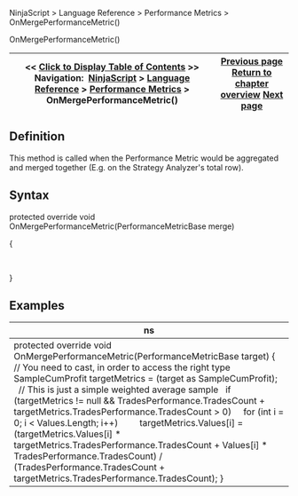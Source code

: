 ﻿
NinjaScript \> Language Reference \> Performance Metrics \> OnMergePerformanceMetric()

OnMergePerformanceMetric()

| \<\< [Click to Display Table of Contents](onmergeperformancemetric.md) \>\> **Navigation:**     [NinjaScript](ninjascript-1.md) \> [Language Reference](language_reference_wip-1.md) \> [Performance Metrics](performance_metrics-1.md) \> OnMergePerformanceMetric() | [Previous page](oncopyto-1.md) [Return to chapter overview](performance_metrics-1.md) [Next page](performanceunit-1.md) |
| --- | --- |
## Definition
This method is called when the Performance Metric would be aggregated and merged together (E.g. on the Strategy Analyzer's total row).
 
## Syntax
protected override void OnMergePerformanceMetric(PerformanceMetricBase merge)   

{  

   

}
## 
## Examples

| ns |
| --- |
| protected override void OnMergePerformanceMetric(PerformanceMetricBase target) {    // You need to cast, in order to access the right type    SampleCumProfit targetMetrics \= (target as SampleCumProfit);      // This is just a simple weighted average sample    if (targetMetrics !\= null \&\& TradesPerformance.TradesCount \+ targetMetrics.TradesPerformance.TradesCount \> 0)      for (int i \= 0; i \< Values.Length; i\+\+)          targetMetrics.Values\[i] \= (targetMetrics.Values\[i] \* targetMetrics.TradesPerformance.TradesCount \+ Values\[i] \* TradesPerformance.TradesCount) / (TradesPerformance.TradesCount \+ targetMetrics.TradesPerformance.TradesCount); } |
